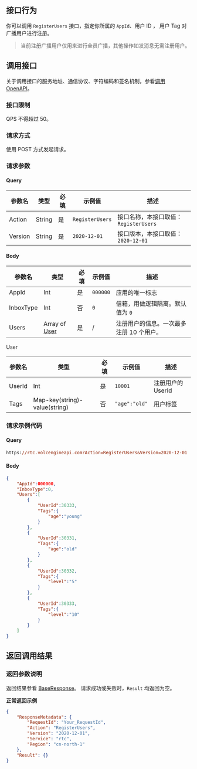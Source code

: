 ## 接口行为

你可以调用 `RegisterUsers` 接口，指定你所属的 `AppId`、用户 ID ， 用户 Tag 对广播用户进行注册。
> 当前注册广播用户仅用来进行全员广播，其他操作如发消息无需注册用户。

## 调用接口

关于调用接口的服务地址、通信协议、字符编码和签名机制，参看[调用 OpenAPI](412251)。
### 接口限制

QPS 不得超过 50。

### 请求方式

使用 POST 方式发起请求。

### 请求参数

#### Query

| 参数名 | 类型 | 必填 | 示例值 | 描述 |
| --- | --- | --- | --- | --- |
| Action | String | 是 | `RegisterUsers` | 接口名称，本接口取值：`RegisterUsers` |
| Version | String | 是 | `2020-12-01` | 接口版本，本接口取值：`2020-12-01` |


#### Body

| 参数名 | 类型 | 必填 | 示例值 | 描述 |
| --- | --- | --- | --- | --- |
| AppId | Int | 是 | `000000` | 应用的唯一标志 |
| InboxType | Int | 否 | `0` | 信箱，用做逻辑隔离。默认值为 `0` |
| Users | Array of [User](#user) | 是 | / | 注册用户的信息。一次最多注册 10 个用户。|


<span id="user"></span> User

| 参数名 | 类型 | 必填 | 示例值 | 描述 |
| --- | --- | --- | --- | --- |
| UserId | Int | 是 | `10001` | 注册用户的 UserId |
| Tags | Map-key(string)-value(string) | 否 | `"age":"old"`| 用户标签 |


### 请求示例代码

#### Query

```postscript
https://rtc.volcengineapi.com?Action=RegisterUsers&Version=2020-12-01
```

#### Body

```json
{
    "AppId":000000,
    "InboxType":0,
    "Users":[
        {
            "UserId":30333,
            "Tags":{
                "age":"young"
            }
        },
        {
            "UserId":30331,
            "Tags":{
                "age":"old"
            }
        },
        {
            "UserId":30332,
            "Tags":{
                "level":"5"
            }
        },
        {
            "UserId":30333,
            "Tags":{
                "level":"10"
            }
        }
    ]
}
```

## 返回调用结果

### 返回参数说明

返回结果参看 [BaseResponse](192711.md#baseresponse)。
请求成功或失败时，`Result` 均返回为空。

**正常返回示例**

```json
{
    "ResponseMetadata": {
        "RequestId": "Your_RequestId",
        "Action": "RegisterUsers",
        "Version": "2020-12-01",
        "Service": "rtc",
        "Region": "cn-north-1"
    },
    "Result": {}
}
```